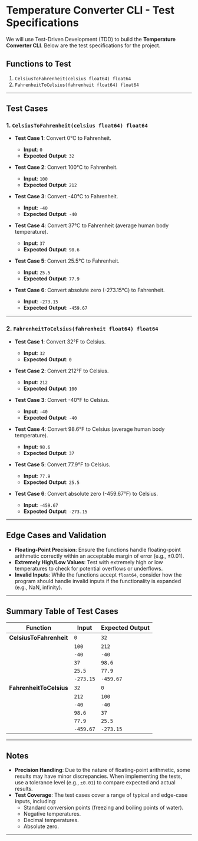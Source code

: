 # Temperature Converter CLI - Test Specifications

We will use Test-Driven Development (TDD) to build the **Temperature Converter CLI**. Below are the test specifications for the project.

## Functions to Test

1. `CelsiusToFahrenheit(celsius float64) float64`
2. `FahrenheitToCelsius(fahrenheit float64) float64`

---

## Test Cases

### 1. `CelsiusToFahrenheit(celsius float64) float64`

- **Test Case 1**: Convert 0°C to Fahrenheit.
  - **Input**: `0`
  - **Expected Output**: `32`

- **Test Case 2**: Convert 100°C to Fahrenheit.
  - **Input**: `100`
  - **Expected Output**: `212`

- **Test Case 3**: Convert -40°C to Fahrenheit.
  - **Input**: `-40`
  - **Expected Output**: `-40`

- **Test Case 4**: Convert 37°C to Fahrenheit (average human body temperature).
  - **Input**: `37`
  - **Expected Output**: `98.6`

- **Test Case 5**: Convert 25.5°C to Fahrenheit.
  - **Input**: `25.5`
  - **Expected Output**: `77.9`

- **Test Case 6**: Convert absolute zero (-273.15°C) to Fahrenheit.
  - **Input**: `-273.15`
  - **Expected Output**: `-459.67`

---

### 2. `FahrenheitToCelsius(fahrenheit float64) float64`

- **Test Case 1**: Convert 32°F to Celsius.
  - **Input**: `32`
  - **Expected Output**: `0`

- **Test Case 2**: Convert 212°F to Celsius.
  - **Input**: `212`
  - **Expected Output**: `100`

- **Test Case 3**: Convert -40°F to Celsius.
  - **Input**: `-40`
  - **Expected Output**: `-40`

- **Test Case 4**: Convert 98.6°F to Celsius (average human body temperature).
  - **Input**: `98.6`
  - **Expected Output**: `37`

- **Test Case 5**: Convert 77.9°F to Celsius.
  - **Input**: `77.9`
  - **Expected Output**: `25.5`

- **Test Case 6**: Convert absolute zero (-459.67°F) to Celsius.
  - **Input**: `-459.67`
  - **Expected Output**: `-273.15`

---

## Edge Cases and Validation

- **Floating-Point Precision**: Ensure the functions handle floating-point arithmetic correctly within an acceptable margin of error (e.g., ±0.01).
- **Extremely High/Low Values**: Test with extremely high or low temperatures to check for potential overflows or underflows.
- **Invalid Inputs**: While the functions accept `float64`, consider how the program should handle invalid inputs if the functionality is expanded (e.g., NaN, infinity).

---

## Summary Table of Test Cases

| Function                   | Input       | Expected Output |
|----------------------------|-------------|-----------------|
| **CelsiusToFahrenheit**    | `0`         | `32`            |
|                            | `100`       | `212`           |
|                            | `-40`       | `-40`           |
|                            | `37`        | `98.6`          |
|                            | `25.5`      | `77.9`          |
|                            | `-273.15`   | `-459.67`       |
| **FahrenheitToCelsius**    | `32`        | `0`             |
|                            | `212`       | `100`           |
|                            | `-40`       | `-40`           |
|                            | `98.6`      | `37`            |
|                            | `77.9`      | `25.5`          |
|                            | `-459.67`   | `-273.15`       |

---

## Notes

- **Precision Handling**: Due to the nature of floating-point arithmetic, some results may have minor discrepancies. When implementing the tests, use a tolerance level (e.g., `±0.01`) to compare expected and actual results.
- **Test Coverage**: The test cases cover a range of typical and edge-case inputs, including:
  - Standard conversion points (freezing and boiling points of water).
  - Negative temperatures.
  - Decimal temperatures.
  - Absolute zero.
---
